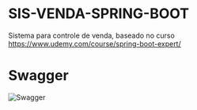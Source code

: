 # SIS-VENDA-SPRING-BOOT

Sistema para controle de venda, baseado no curso https://www.udemy.com/course/spring-boot-expert/ 



# Swagger

![Swagger]()
